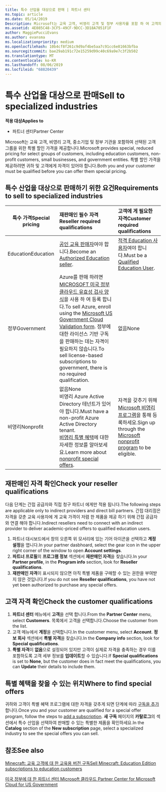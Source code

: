 ```yaml
---
title: 특수 산업을 대상으로 판매 | 파트너 센터
ms.topic: article
ms.date: 05/14/2019
Description: Microsoft는 교육 고객, 비영리 고객 및 정부 사용자를 포함 하 여 고객의 선택 그룹에 대 한 특별 하 고 줄어든 가격 책정을 제공 합니다.
ms.assetid: 4E085C48-3CF5-49CF-9DCC-3D18A7051F1F
author: MaggiePucciEvans
ms.author: evansma
ms.localizationpriority: medium
ms.openlocfilehash: 10b4cf8f261c9d9af4be5aa7c91cc6e81663bfba
ms.sourcegitcommit: bae29ab191c72e15259d99c40c69a9e7c3f2b502
ms.translationtype: MT
ms.contentlocale: ko-KR
ms.lasthandoff: 08/06/2019
ms.locfileid: "68820439"
---
```

# <a name="sell-to-specialized-industries"></a><span data-ttu-id="59fce-103">특수 산업을 대상으로 판매</span><span class="sxs-lookup"><span data-stu-id="59fce-103">Sell to specialized industries</span></span>

<span data-ttu-id="59fce-104">**적용 대상**</span><span class="sxs-lookup"><span data-stu-id="59fce-104">**Applies to**</span></span>

-  <span data-ttu-id="59fce-105">파트너 센터</span><span class="sxs-lookup"><span data-stu-id="59fce-105">Partner Center</span></span>

<span data-ttu-id="59fce-106">Microsoft는 교육 고객, 비영리 고객, 중소기업 및 정부 기관을 포함하여 선택된 고객 그룹을 위한 특별 할인 가격을 제공합니다.</span><span class="sxs-lookup"><span data-stu-id="59fce-106">Microsoft provides special, reduced pricing for select groups of customers, including education customers, non-profit customers, small businesses, and government entities.</span></span> <span data-ttu-id="59fce-107">특별 할인 가격을 제공하려면 귀하 및 고객에게 자격이 있어야 합니다.</span><span class="sxs-lookup"><span data-stu-id="59fce-107">Both you and your customer must be qualified before you can offer them special pricing.</span></span> 

## <a name="requirements-to-sell-to-specialized-industries"></a><span data-ttu-id="59fce-108">특수 산업을 대상으로 판매하기 위한 요건</span><span class="sxs-lookup"><span data-stu-id="59fce-108">Requirements to sell to specialized industries</span></span>

|<span data-ttu-id="59fce-109">**특수 가격**</span><span class="sxs-lookup"><span data-stu-id="59fce-109">**Special pricing**</span></span>   |<span data-ttu-id="59fce-110">**재판매인 필수 자격**</span><span class="sxs-lookup"><span data-stu-id="59fce-110">**Reseller required qualifications**</span></span>   |<span data-ttu-id="59fce-111">**고객에 게 필요한 자격**</span><span class="sxs-lookup"><span data-stu-id="59fce-111">**Customer required qualifications**</span></span>   |
|----------------------------|:---------------------------------|:------------------------------------------|
|<span data-ttu-id="59fce-112">Education</span><span class="sxs-lookup"><span data-stu-id="59fce-112">Education</span></span>   |<span data-ttu-id="59fce-113">[공인 교육 판매자](https://www.mepn.com)여야 합니다.</span><span class="sxs-lookup"><span data-stu-id="59fce-113">Become an [Authorized Education seller](https://www.mepn.com).</span></span>   | <span data-ttu-id="59fce-114">[적격 Education 사용자](https://www.microsoftvolumelicensing.com/DocumentSearch.aspx?Mode=3&DocumentTypeId=7)여야 합니다.</span><span class="sxs-lookup"><span data-stu-id="59fce-114">Must be a [Qualified Education User](https://www.microsoftvolumelicensing.com/DocumentSearch.aspx?Mode=3&DocumentTypeId=7).</span></span>   |
|<span data-ttu-id="59fce-115">정부</span><span class="sxs-lookup"><span data-stu-id="59fce-115">Government</span></span>   |<span data-ttu-id="59fce-116">Azure를 판매 하려면 [MICROSOFT 미국 정부 클라우드 유효성 검사 양식](https://azuregov.microsoft.com/csp)을 사용 하 여 등록 합니다.</span><span class="sxs-lookup"><span data-stu-id="59fce-116">To sell Azure, enroll using the [Microsoft US Government Cloud Validation form](https://azuregov.microsoft.com/csp).</span></span> <span data-ttu-id="59fce-117">정부에 대한 라이선스 기반 구독을 판매하는 데는 자격이 필요하지 않습니다.</span><span class="sxs-lookup"><span data-stu-id="59fce-117">To sell license-based subscriptions to government, there is no required qualification.</span></span>|   <span data-ttu-id="59fce-118">없음</span><span class="sxs-lookup"><span data-stu-id="59fce-118">None</span></span>|
|<span data-ttu-id="59fce-119">비영리</span><span class="sxs-lookup"><span data-stu-id="59fce-119">Nonprofit</span></span>  |<span data-ttu-id="59fce-120">없음</span><span class="sxs-lookup"><span data-stu-id="59fce-120">None</span></span><br><span data-ttu-id="59fce-121">비영리 Azure Active Directory 테넌트가 있어야 합니다.</span><span class="sxs-lookup"><span data-stu-id="59fce-121">Must have a non-profit Azure Active Directory tenant.</span></span><br><span data-ttu-id="59fce-122">[비영리 특별 혜택](https://assetsprod.microsoft.com/mpn/nonprofit-skus-in-csp-faq.pdf)에 대한 자세한 정보를 알아보세요.</span><span class="sxs-lookup"><span data-stu-id="59fce-122">Learn more about [nonprofit special offers](https://assetsprod.microsoft.com/mpn/nonprofit-skus-in-csp-faq.pdf).</span></span>   |<span data-ttu-id="59fce-123">자격을 갖추기 위해 [Microsoft 비영리 프로그램](https://nonprofit.microsoft.com/#/register)을 통해 등록하세요.</span><span class="sxs-lookup"><span data-stu-id="59fce-123">Sign up through the [Microsoft nonprofit program](https://nonprofit.microsoft.com/#/register) to be eligible.</span></span>   |


## <a name="check-your-reseller-qualifications"></a><span data-ttu-id="59fce-124">재판매인 자격 확인</span><span class="sxs-lookup"><span data-stu-id="59fce-124">Check your reseller qualifications</span></span>

<span data-ttu-id="59fce-125">다음 단계는 간접 공급자와 직접 청구 파트너 에게만 적용 됩니다.</span><span class="sxs-lookup"><span data-stu-id="59fce-125">The following steps are applicable only to indirect providers and direct bill partners.</span></span> <span data-ttu-id="59fce-126">간접 대리점은 자격을 갖춘 교육 사용자에 게 교육 가격이 저렴 한 제품을 제공 하기 위해 간접 공급자와 연결 해야 합니다.</span><span class="sxs-lookup"><span data-stu-id="59fce-126">Indirect resellers need to connect with an indirect provider to deliver academic-priced offers to qualified education users.</span></span> 

1.  <span data-ttu-id="59fce-127">파트너 대시보드에서 창의 오른쪽 위 모서리에 있는 기어 아이콘을 선택하고 **계정 설정**을 엽니다.</span><span class="sxs-lookup"><span data-stu-id="59fce-127">In your partner dasbhoard, select the gear icon in the upper right corner of the window to open **Account settings**.</span></span>
2.  <span data-ttu-id="59fce-128">**파트너 프로필**의 **프로그램 정보** 섹션에서 **재판매인 자격**을 찾습니다.</span><span class="sxs-lookup"><span data-stu-id="59fce-128">In your **Partner profile**, in the **Program info** section, look for **Reseller qualifications**.</span></span>
3.  <span data-ttu-id="59fce-129">**재판매인 자격**이 표시되지 않으면 아직 특별 제품을 구매할 수 있는 권한을 부여받지 않은 것입니다.</span><span class="sxs-lookup"><span data-stu-id="59fce-129">If you do not see **Reseller qualifications**, you have not yet been authorized to purchase any special offers.</span></span>

## <a name="check-the-customer-qualifications"></a><span data-ttu-id="59fce-130">고객 자격 확인</span><span class="sxs-lookup"><span data-stu-id="59fce-130">Check the customer qualifications</span></span>

1.  <span data-ttu-id="59fce-131">**파트너 센터** 메뉴에서 **고객**을 선택 합니다.</span><span class="sxs-lookup"><span data-stu-id="59fce-131">From the **Partner Center** menu, select **Customers**.</span></span> <span data-ttu-id="59fce-132">목록에서 고객을 선택합니다.</span><span class="sxs-lookup"><span data-stu-id="59fce-132">Choose the customer from the list.</span></span>
2.  <span data-ttu-id="59fce-133">고객 메뉴에서 **계정**을 선택합니다.</span><span class="sxs-lookup"><span data-stu-id="59fce-133">In the customer menu, select **Account**.</span></span> <span data-ttu-id="59fce-134">**정보 회사** 섹션에서 **특별 자격**을 찾습니다.</span><span class="sxs-lookup"><span data-stu-id="59fce-134">In the **Company info** section, look for **Special qualifications**.</span></span>
3.  <span data-ttu-id="59fce-135">**특별 자격**이 **없음**으로 설정되어 있지만 고객이 실제로 자격을 충족하는 경우 이를 포함하도록 고객 세부 정보를 **업데이트**할 수 있습니다.</span><span class="sxs-lookup"><span data-stu-id="59fce-135">If **Special qualifications** is set to **None**, but the customer does in fact meet the qualifications, you can **Update** their details to include them.</span></span>

## <a name="where-to-find-special-offers"></a><span data-ttu-id="59fce-136">특별 혜택을 찾을 수 있는 위치</span><span class="sxs-lookup"><span data-stu-id="59fce-136">Where to find special offers</span></span>

<span data-ttu-id="59fce-137">귀하와 고객이 특별 혜택 프로그램에 대한 자격을 갖추게 되면 단계에 따라 [구독을 추가](create-a-new-subscription.md)합니다.</span><span class="sxs-lookup"><span data-stu-id="59fce-137">Once you and your customer are qualified for a special offer program, follow the steps to [add a subscription](create-a-new-subscription.md).</span></span> <span data-ttu-id="59fce-138">**새 구독** 페이지의 **카탈로그**의 섹션에서 특수 산업을 선택하여 판매할 수 있는 특별한 제품을 확인하세요.</span><span class="sxs-lookup"><span data-stu-id="59fce-138">In the **Catalog** section of the **New subscription** page, select a specialized industry to see the special offers you can sell.</span></span>

## <a name="see-also"></a><span data-ttu-id="59fce-139">참조</span><span class="sxs-lookup"><span data-stu-id="59fce-139">See also</span></span>

[<span data-ttu-id="59fce-140">Minecraft: 교육 고객에 대 한 교육용 버전 구독</span><span class="sxs-lookup"><span data-stu-id="59fce-140">Sell Minecraft: Education Edition subscriptions to education customers</span></span>](minecraft-subscriptions.md)

[<span data-ttu-id="59fce-141">미국 정부에 대 한 파트너 센터 Microsoft 클라우드</span><span class="sxs-lookup"><span data-stu-id="59fce-141"> Partner Center for Microsoft Cloud for US Government</span></span>](partner-center-for-microsoft-us-govt-cloud.md)


 

 

 



